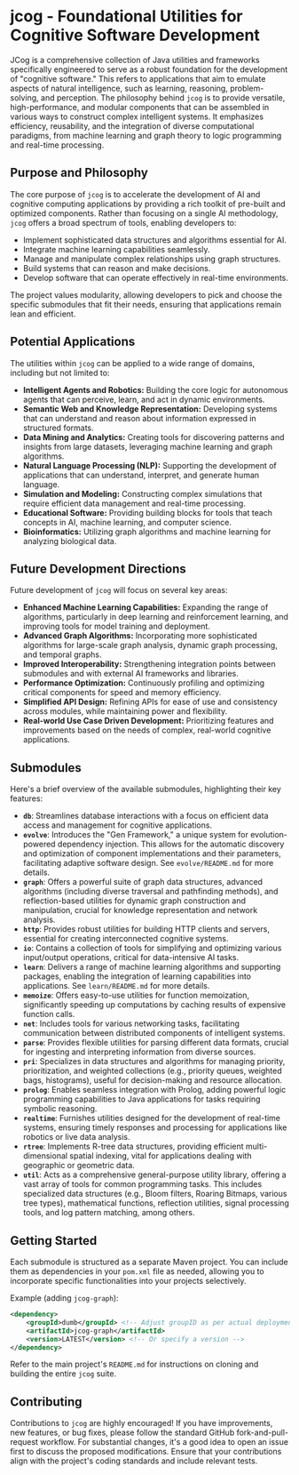 # jcog - Foundational Utilities for Cognitive Software Development

JCog is a comprehensive collection of Java utilities and frameworks specifically engineered to serve as a robust foundation for the development of "cognitive software." This refers to applications that aim to emulate aspects of natural intelligence, such as learning, reasoning, problem-solving, and perception. The philosophy behind `jcog` is to provide versatile, high-performance, and modular components that can be assembled in various ways to construct complex intelligent systems. It emphasizes efficiency, reusability, and the integration of diverse computational paradigms, from machine learning and graph theory to logic programming and real-time processing.

## Purpose and Philosophy

The core purpose of `jcog` is to accelerate the development of AI and cognitive computing applications by providing a rich toolkit of pre-built and optimized components. Rather than focusing on a single AI methodology, `jcog` offers a broad spectrum of tools, enabling developers to:
*   Implement sophisticated data structures and algorithms essential for AI.
*   Integrate machine learning capabilities seamlessly.
*   Manage and manipulate complex relationships using graph structures.
*   Build systems that can reason and make decisions.
*   Develop software that can operate effectively in real-time environments.

The project values modularity, allowing developers to pick and choose the specific submodules that fit their needs, ensuring that applications remain lean and efficient.

## Potential Applications

The utilities within `jcog` can be applied to a wide range of domains, including but not limited to:
*   **Intelligent Agents and Robotics:** Building the core logic for autonomous agents that can perceive, learn, and act in dynamic environments.
*   **Semantic Web and Knowledge Representation:** Developing systems that can understand and reason about information expressed in structured formats.
*   **Data Mining and Analytics:** Creating tools for discovering patterns and insights from large datasets, leveraging machine learning and graph algorithms.
*   **Natural Language Processing (NLP):** Supporting the development of applications that can understand, interpret, and generate human language.
*   **Simulation and Modeling:** Constructing complex simulations that require efficient data management and real-time processing.
*   **Educational Software:** Providing building blocks for tools that teach concepts in AI, machine learning, and computer science.
*   **Bioinformatics:** Utilizing graph algorithms and machine learning for analyzing biological data.

## Future Development Directions

Future development of `jcog` will focus on several key areas:
*   **Enhanced Machine Learning Capabilities:** Expanding the range of algorithms, particularly in deep learning and reinforcement learning, and improving tools for model training and deployment.
*   **Advanced Graph Algorithms:** Incorporating more sophisticated algorithms for large-scale graph analysis, dynamic graph processing, and temporal graphs.
*   **Improved Interoperability:** Strengthening integration points between submodules and with external AI frameworks and libraries.
*   **Performance Optimization:** Continuously profiling and optimizing critical components for speed and memory efficiency.
*   **Simplified API Design:** Refining APIs for ease of use and consistency across modules, while maintaining power and flexibility.
*   **Real-world Use Case Driven Development:** Prioritizing features and improvements based on the needs of complex, real-world cognitive applications.

## Submodules

Here's a brief overview of the available submodules, highlighting their key features:

*   **`db`**: Streamlines database interactions with a focus on efficient data access and management for cognitive applications.
*   **`evolve`**: Introduces the "Gen Framework," a unique system for evolution-powered dependency injection. This allows for the automatic discovery and optimization of component implementations and their parameters, facilitating adaptive software design. See `evolve/README.md` for more details.
*   **`graph`**: Offers a powerful suite of graph data structures, advanced algorithms (including diverse traversal and pathfinding methods), and reflection-based utilities for dynamic graph construction and manipulation, crucial for knowledge representation and network analysis.
*   **`http`**: Provides robust utilities for building HTTP clients and servers, essential for creating interconnected cognitive systems.
*   **`io`**: Contains a collection of tools for simplifying and optimizing various input/output operations, critical for data-intensive AI tasks.
*   **`learn`**: Delivers a range of machine learning algorithms and supporting packages, enabling the integration of learning capabilities into applications. See `learn/README.md` for more details.
*   **`memoize`**: Offers easy-to-use utilities for function memoization, significantly speeding up computations by caching results of expensive function calls.
*   **`net`**: Includes tools for various networking tasks, facilitating communication between distributed components of intelligent systems.
*   **`parse`**: Provides flexible utilities for parsing different data formats, crucial for ingesting and interpreting information from diverse sources.
*   **`pri`**: Specializes in data structures and algorithms for managing priority, prioritization, and weighted collections (e.g., priority queues, weighted bags, histograms), useful for decision-making and resource allocation.
*   **`prolog`**: Enables seamless integration with Prolog, adding powerful logic programming capabilities to Java applications for tasks requiring symbolic reasoning.
*   **`realtime`**: Furnishes utilities designed for the development of real-time systems, ensuring timely responses and processing for applications like robotics or live data analysis.
*   **`rtree`**: Implements R-tree data structures, providing efficient multi-dimensional spatial indexing, vital for applications dealing with geographic or geometric data.
*   **`util`**: Acts as a comprehensive general-purpose utility library, offering a vast array of tools for common programming tasks. This includes specialized data structures (e.g., Bloom filters, Roaring Bitmaps, various tree types), mathematical functions, reflection utilities, signal processing tools, and log pattern matching, among others.

## Getting Started

Each submodule is structured as a separate Maven project. You can include them as dependencies in your `pom.xml` file as needed, allowing you to incorporate specific functionalities into your projects selectively.

Example (adding `jcog-graph`):
```xml
<dependency>
    <groupId>dumb</groupId> <!-- Adjust groupID as per actual deployment -->
    <artifactId>jcog-graph</artifactId>
    <version>LATEST</version> <!-- Or specify a version -->
</dependency>
```

Refer to the main project's `README.md` for instructions on cloning and building the entire `jcog` suite.

## Contributing

Contributions to `jcog` are highly encouraged! If you have improvements, new features, or bug fixes, please follow the standard GitHub fork-and-pull-request workflow. For substantial changes, it's a good idea to open an issue first to discuss the proposed modifications. Ensure that your contributions align with the project's coding standards and include relevant tests.
